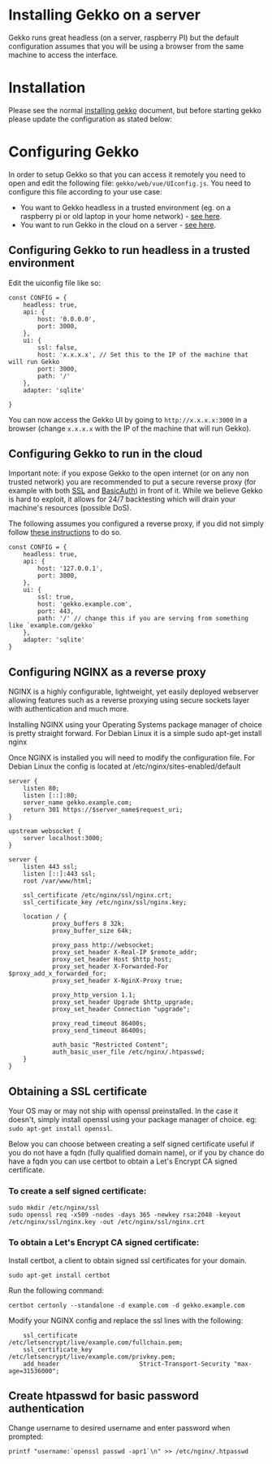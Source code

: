 # Installing Gekko on a server

Gekko runs great headless (on a server, raspberry PI) but the default configuration assumes that you will be using a browser from the same machine to access the interface.

# Installation

Please see the normal [installing gekko](./installing_gekko.md) document, but before starting gekko please update the configuration as stated below:

# Configuring Gekko

In order to setup Gekko so that you can access it remotely you need to open and edit the following file: `gekko/web/vue/UIconfig.js`. You need to configure this file according to your use case:

- You want to Gekko headless in a trusted environment (eg. on a raspberry pi or old laptop in your home network) - [see here](#configuring-gekko-to-run-headless-in-a-trusted-environment).
- You want to run Gekko in the cloud on a server - [see here](#configuring-gekko-to-run-in-the-cloud).

## Configuring Gekko to run headless in a trusted environment

Edit the uiconfig file like so:

    const CONFIG = {
        headless: true,
        api: {
            host: '0.0.0.0',
            port: 3000,
        },
        ui: {
            ssl: false,
            host: 'x.x.x.x', // Set this to the IP of the machine that will run Gekko
            port: 3000,
            path: '/'
        },
        adapter: 'sqlite'

    }

You can now access the Gekko UI by going to `http://x.x.x.x:3000` in a browser (change `x.x.x.x` with the IP of the machine that will run Gekko).


## Configuring Gekko to run in the cloud

Important note: if you expose Gekko to the open internet (or on any non trusted network) you are recommended to put a secure reverse proxy (for example with both [SSL](#obtaining-a-ssl-certificate) and [BasicAuth](#create-htpasswd-for-basic-password-authentication)) in front of it. While we believe Gekko is hard to exploit, it allows for 24/7 backtesting which will drain your machine's resources (possible DoS).

The following assumes you configured a reverse proxy, if you did not simply follow [these instructions](#configuring-nginx-as-a-reverse-proxy) to do so.


    const CONFIG = {
        headless: true,
        api: {
            host: '127.0.0.1',
            port: 3000,
        },
        ui: {
            ssl: true,
            host: 'gekko.example.com',
            port: 443,
            path: '/' // change this if you are serving from something like `example.com/gekko`
        },
        adapter: 'sqlite'
    }


## Configuring NGINX as a reverse proxy

NGINX is a highly configurable, lightweight, yet easily deployed webserver allowing features such as a reverse proxying using secure sockets layer with authentication and much more.

Installing NGINX using your Operating Systems package manager of choice is pretty straight forward. For Debian Linux it is a simple sudo apt-get install nginx

Once NGINX is installed you will need to modify the configuration file. For Debian Linux the config is located at /etc/nginx/sites-enabled/default

    server {
        listen 80;
        listen [::]:80;
        server_name gekko.example.com;
        return 301 https://$server_name$request_uri;
    }

    upstream websocket {
        server localhost:3000;
    }

    server {
        listen 443 ssl;
        listen [::]:443 ssl;
        root /var/www/html;

        ssl_certificate /etc/nginx/ssl/nginx.crt;
        ssl_certificate_key /etc/nginx/ssl/nginx.key;	

        location / {
                proxy_buffers 8 32k;
                proxy_buffer_size 64k;

                proxy_pass http://websocket;
                proxy_set_header X-Real-IP $remote_addr;
                proxy_set_header Host $http_host;
                proxy_set_header X-Forwarded-For $proxy_add_x_forwarded_for;
                proxy_set_header X-NginX-Proxy true;

                proxy_http_version 1.1;
                proxy_set_header Upgrade $http_upgrade;
                proxy_set_header Connection "upgrade";

                proxy_read_timeout 86400s;
                proxy_send_timeout 86400s;

                auth_basic "Restricted Content";
                auth_basic_user_file /etc/nginx/.htpasswd;
        }
    }


## Obtaining a SSL certificate

Your OS may or may not ship with openssl preinstalled. In the case it doesn't, simply install openssl using your package manager of choice. eg: `sudo apt-get install openssl`.

Below you can choose between creating a self signed certificate useful if you do not have a fqdn (fully qualified domain name), or if you by chance do have a fqdn you can use certbot to obtain a Let's Encrypt CA signed certificate.


### To create a self signed certificate:

    sudo mkdir /etc/nginx/ssl
    sudo openssl req -x509 -nodes -days 365 -newkey rsa:2048 -keyout /etc/nginx/ssl/nginx.key -out /etc/nginx/ssl/nginx.crt


### To obtain a Let's Encrypt CA signed certificate:

Install certbot, a client to obtain signed ssl certificates for your domain.

    sudo apt-get install certbot

Run the following command:

    certbot certonly --standalone -d example.com -d gekko.example.com

Modify your NGINX config and replace the ssl lines with the following:

        ssl_certificate                 /etc/letsencrypt/live/example.com/fullchain.pem;
        ssl_certificate_key             /etc/letsencrypt/live/example.com/privkey.pem;
        add_header                      Strict-Transport-Security "max-age=31536000";


## Create htpasswd for basic password authentication

Change username to desired username and enter password when prompted:

    printf "username:`openssl passwd -apr1`\n" >> /etc/nginx/.htpasswd
